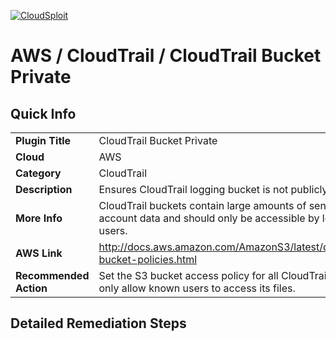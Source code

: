 [![CloudSploit](https://cloudsploit.com/img/logo-new-big-text-100.png "CloudSploit")](https://cloudsploit.com)

# AWS / CloudTrail / CloudTrail Bucket Private

## Quick Info

| | |
|-|-|
| **Plugin Title** | CloudTrail Bucket Private |
| **Cloud** | AWS |
| **Category** | CloudTrail |
| **Description** | Ensures CloudTrail logging bucket is not publicly accessible |
| **More Info** | CloudTrail buckets contain large amounts of sensitive account data and should only be accessible by logged in users. |
| **AWS Link** | http://docs.aws.amazon.com/AmazonS3/latest/dev/example-bucket-policies.html |
| **Recommended Action** | Set the S3 bucket access policy for all CloudTrail buckets to only allow known users to access its files. |

## Detailed Remediation Steps

